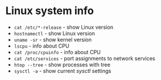 # Linux system info

- `cat /etc/*-release` - show Linux version
- `hostnamectl` - show Linux version
- `uname -sr` - show kernel version
- `lscpu` - info about CPU
- `cat /proc/cpuinfo` - info about CPU
- `cat /etc/services` - port assignments to network services
- `htop --tree` - show processes with tree
- `sysctl -a` - show current *sysctl* settings
